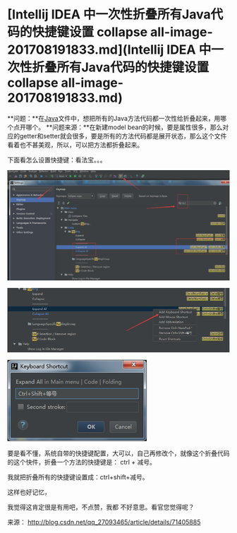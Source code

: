 # [Intellij IDEA 中一次性折叠所有Java代码的快捷键设置 collapse all-image-201708191833.md](Intellij IDEA 中一次性折叠所有Java代码的快捷键设置 collapse all-image-201708191833.md)

**问题：**在[Java](http://lib.csdn.net/base/java)文件中，想把所有的Java方法代码都一次性给折叠起来，用哪个点开哪个。
**问题来源：**在新建model bean的时候，要是属性很多，那么对应的getter和setter就会很多，要是所有的方法代码都是展开状态，那么这个文件看着也不甚美观，所以，可以把方法都折叠起来。

下面看怎么设置快捷键：看法宝。。。

![img](image-201708191833/0.8113701312517054.png)

![img](image-201708191833/0.9441603019468603.png)

![img](image-201708191833/0.1441961045853375.png)

要是看不懂，系统自带的快捷键配置，大可以，自己再修改个，就像这个折叠代码的这个快件，折叠一个方法的快捷键是：  ctrl + 减号。

我就把折叠所有的快捷键设置成：ctrl+shift+减号。

这样也好记忆，

我觉得这肯定很是有用吧，不点赞，我都 不好意思。看官您觉得呢？

来源： <http://blog.csdn.net/qq_27093465/article/details/71405885>